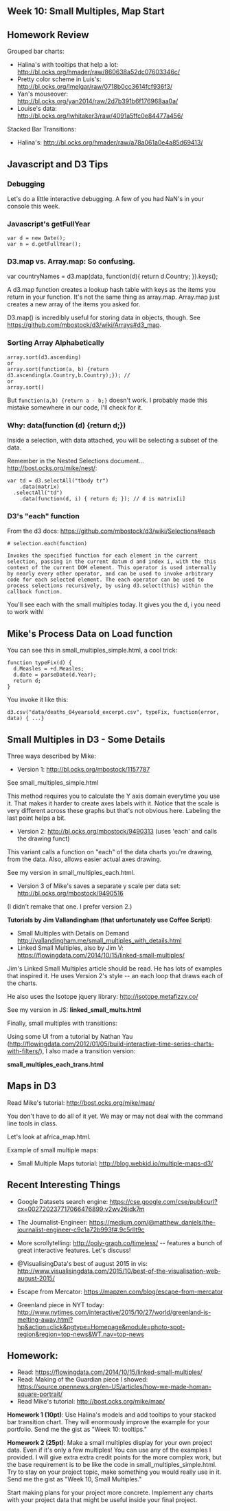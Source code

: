 ## Week 10: Small Multiples, Map Start

## Homework Review

Grouped bar charts:

* Halina's with tooltips that help a lot: http://bl.ocks.org/hmader/raw/860638a52dc07603346c/
* Pretty color scheme in Luis's: http://bl.ocks.org/lmelgar/raw/0718b0cc3614fcf936f3/
* Yan's mouseover: http://bl.ocks.org/yan2014/raw/2d7b391b6f176968aa0a/
* Louise's data: http://bl.ocks.org/lwhitaker3/raw/4091a5ffc0e84477a456/

Stacked Bar Transitions:

* Halina's: http://bl.ocks.org/hmader/raw/a78a061a0e4a85d69413/


## Javascript and D3 Tips

### Debugging

Let's do a little interactive debugging.  A few of you had NaN's in your console this week.

### Javascript's getFullYear

````
var d = new Date();
var n = d.getFullYear();
````


### D3.map vs. Array.map: So confusing.

var countryNames = d3.map(data, function(d){
  return d.Country;
}).keys();

A d3.map function creates a lookup hash table with keys as the items you return in your function.  It's not the same thing as array.map.  Array.map just creates a new array of the items you asked for.

D3.map() is incredibly useful for storing data in objects, though. See https://github.com/mbostock/d3/wiki/Arrays#d3_map.


### Sorting Array Alphabetically

````
array.sort(d3.ascending)
or
array.sort(function(a, b) {return d3.ascending(a.Country,b.Country);}); // 
or
array.sort()
````

But `function(a,b) {return a - b;}` doesn't work.  I probably made this mistake somewhere in our code, I'll check for it.

### Why: data(function (d) {return d;})

Inside a selection, with data attached, you will be selecting a subset of the data.

Remember in the Nested Selections document... http://bost.ocks.org/mike/nest/:

````
var td = d3.selectAll("tbody tr")
    .data(matrix)
  .selectAll("td")
    .data(function(d, i) { return d; }); // d is matrix[i]
````

### D3's "each" function

From the d3 docs: https://github.com/mbostock/d3/wiki/Selections#each

    # selection.each(function)

    Invokes the specified function for each element in the current selection, passing in the current datum d and index i, with the this context of the current DOM element. This operator is used internally by nearly every other operator, and can be used to invoke arbitrary code for each selected element. The each operator can be used to process selections recursively, by using d3.select(this) within the callback function.

You'll see each with the small multiples today.  It gives you the d, i you need to work with!


## Mike's Process Data on Load function

You can see this in small_multiples_simple.html, a cool trick:

````
function typeFix(d) {
  d.Measles = +d.Measles;
  d.date = parseDate(d.Year);
  return d;
}
````

You invoke it like this:

````
d3.csv("data/deaths_04yearsold_excerpt.csv", typeFix, function(error, data) { ...}
````

## Small Multiples in D3 - Some Details

Three ways described by Mike:

* Version 1: http://bl.ocks.org/mbostock/1157787

See small_multiples_simple.html

This method requires you to calculate the Y axis domain everytime you use it. That makes it harder to create axes labels with it.  Notice that the scale is very different across these graphs but that's not obvious here.  Labeling the last point helps a bit.

* Version 2: http://bl.ocks.org/mbostock/9490313 (uses 'each' and calls the drawing funct)

This variant calls a function on "each" of the data charts you're drawing, from the data. Also, allows easier actual axes drawing.

See my version in small_multiples_each.html.

* Version 3 of Mike's saves a separate y scale per data set: http://bl.ocks.org/mbostock/9490516

(I didn't remake that one. I prefer version 2.)

**Tutorials by Jim Vallandingham (that unfortunately use Coffee Script)**:

* Small Multiples with Details on Demand http://vallandingham.me/small_multiples_with_details.html
* Linked Small Multiples, also by Jim V: https://flowingdata.com/2014/10/15/linked-small-multiples/

Jim's Linked Small Multiples article should be read. He has lots of examples that inspired it.  He uses Version 2's style -- an each loop that draws each of the charts.

He also uses the Isotope jquery library: http://isotope.metafizzy.co/

See my version in JS: **linked_small_mults.html**

Finally, small multiples with transitions:

Using some UI from a tutorial by Nathan Yau (http://flowingdata.com/2012/01/05/build-interactive-time-series-charts-with-filters/), I also made a transition version:

**small_multiples_each_trans.html**


## Maps in D3

Read Mike's tutorial: http://bost.ocks.org/mike/map/

You don't have to do all of it yet.  We may or may not deal with the command line tools in class.

Let's look at africa_map.html.

Example of small multiple maps:

* Small Multiple Maps tutorial: http://blog.webkid.io/multiple-maps-d3/


## Recent Interesting Things

* Google Datasets search engine: https://cse.google.com/cse/publicurl?cx=002720237717066476899:v2wv26idk7m

* The Journalist-Engineer: https://medium.com/@matthew_daniels/the-journalist-engineer-c9c1a72b993f#.9c5rllt9c

* More scrollytelling: http://poly-graph.co/timeless/ -- features a bunch of great interactive features. Let's discuss!

* @VisualisingData's best of august 2015 in vis: http://www.visualisingdata.com/2015/10/best-of-the-visualisation-web-august-2015/

* Escape from Mercator: https://mapzen.com/blog/escape-from-mercator

* Greenland piece in NYT today: http://www.nytimes.com/interactive/2015/10/27/world/greenland-is-melting-away.html?hp&action=click&pgtype=Homepage&module=photo-spot-region&region=top-news&WT.nav=top-news


## Homework:

* Read: https://flowingdata.com/2014/10/15/linked-small-multiples/
* Read: Making of the Guardian piece I showed: https://source.opennews.org/en-US/articles/how-we-made-homan-square-portrait/
* Read Mike's tutorial: http://bost.ocks.org/mike/map/

**Homework 1 (10pt)**:  Use Halina's models and add tooltips to your stacked bar transition chart.  They will enormously improve the example for your portfolio.
Send me the gist as "Week 10: tooltips."

**Homework 2 (25pt)**: Make a small multiples display for your own project data. Even if it's only a few multiples!  You can use any of the examples I provided.  I will give extra extra credit points for the more complex work, but the base requirement is to be like the code in small_multiples_simple.html.  Try to stay on your project topic, make something you would really use in it.  Send me the gist as "Week 10, Small Multiples."

Start making plans for your project more concrete.  Implement any charts with your project data that might be useful inside your final project.


